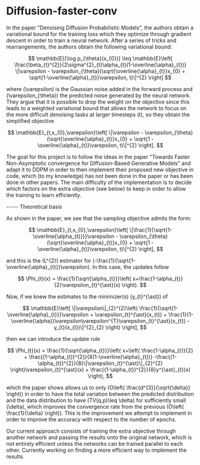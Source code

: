 # Diffusion-faster-conv

In the paper "Denoising Diffusion Probabilistic Models", the authors obtain a variational bound for the training loss which they optimize through gradient descent in order to train a neural network. After a series of tricks and rearrangements, the authors obtain the following variational bound:

$$
\mathbb{E}[\log p_{\theta}(x_{0})] \leq \mathbb{E}\left[ \frac{\beta_{t}^{2}}{2\sigma^{2}_{t}\alpha_{t}(1-\overline{\alpha}_{t})} \|\varepsilon - \varepsilon_{\theta}(\sqrt{\overline{\alpha}_{t}}x_{0} + \sqrt{1-\overline{\alpha}_{t}}\varepsilon, t)\|^{2} \right]
$$

where \(\varepsilon\) is the Gaussian noise added in the forward process and \(\varepsilon_{\theta}\) the predicted noise generated by the neural network. They argue that it is possible to drop the weight on the objective since this leads to a weighted variational bound that allows the network to focus on the more difficult denoising tasks at larger timesteps \(t\), so they obtain the simplified objective

$$
\mathbb{E}_{t,x_{0},\varepsilon}\left[ \|\varepsilon - \varepsilon_{\theta}(\sqrt{\overline{\alpha}_{t}}x_{0} + \sqrt{1 - \overline{\alpha}_{t}}\varepsilon, t)\|^{2} \right].
$$

The goal for this project is to follow the ideas in the paper "Towards Faster Non-Asymptotic convergence for Diffusion-Based Generative Models" and adapt it to DDPM in order to then implement their proposed new objective in code, which (to my knowledge) has not been done in the paper or has been done in other papers. The main difficulty of the implementation is to decide which factors on the extra objective (see below) to keep in order to allow the training to learn efficiently.

----- Theoretical basis

As shown in the paper, we see that the sampling objective admits the form:

$$
\mathbb{E}_{t,x_{0},\varepsilon}\left[ \|\frac{1}{\sqrt{1-\overline{\alpha_{t}}}}\varepsilon - \varepsilon_{\theta}(\sqrt{\overline{\alpha}_{t}}x_{0} + \sqrt{1 - \overline{\alpha}_{t}}\varepsilon, t)\|^{2} \right],
$$

and this is the \(L^{2}\) estimator for \(-\frac{1}{\sqrt{1-\overline{\alpha}_{t}}}\varepsilon\). In this case, the updates follow

$$
\Phi_{t}(x) = \frac{1}{\sqrt{\alpha_{t}}}\left( x+\frac{1-\alpha_{t}}{2}\varepsilon_{t}^{\ast}(x) \right).
$$

Now, if we knew the estimates to the minimizer(s) \(y_{t}^{\ast}\) of

$$
\mathbb{E}\left[ \|\varepsilon\|_{2}^{2}\left( \frac{1}{\sqrt{1-\overline{\alpha}_{t}}}\varepsilon + \varepsilon_{t}^{\ast}(x_{t}) + \frac{1}{1-\overline{\alpha}}\varepsilon\varepsilon^{T}\varepsilon_{t}^{\ast}(x_{t}) - y_{t}(x_{t})\|^{2}_{2} \right) \right],
$$

then we can introduce the update rule

$$
\Phi_{t}(x) = \frac{1}{\sqrt{\alpha_{t}}}\left( x+\left( \frac{1-\alpha_{t}}{2} + \frac{(1-\alpha_{t})^{2}}{8(1-\overline{\alpha}_{t})} -\frac{(1-\alpha_{t})^{2}}{8}\|\varepsilon_{t}^{\ast}\|_{2}^{2} \right)\varepsilon_{t}^{\ast}(x) + \frac{(1-\alpha_{t})^{2}}{8}y^{\ast}_{t}(x) \right),
$$

which the paper shows allows us to only \(O\left( \frac{d^{3}}{\sqrt{\delta}} \right)\) in order to have the total variation between the predicted distribution and the data distribution to have \(TV(q,p)\leq \delta\) for sufficiently small \(\delta\), which improves the convergence rate from the previous \(O\left( \frac{1}{\delta} \right)\). This is the improvement we attempt to implement in order to improve the accuracy with respect to the number of epochs.

Our current approach consists of training the extra objective through another network and passing the results onto the original network, which is not entirely efficient unless the networks can be trained parallel to each other. Currently working on finding a more efficient way to implement the results.
